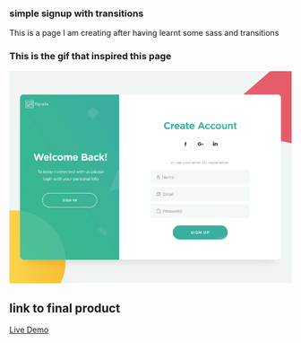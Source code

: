 ### simple signup with transitions
This is a page I am creating after having learnt some sass and transitions 


### This is the gif that inspired this page
![inspiration](img/diprella_login.gif)

## link to final product
[Live Demo]()